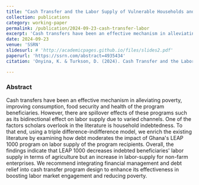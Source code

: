 ```yaml
---
title: "Cash Transfer and the Labor Supply of Vulnerable Households and Individuals: Does Household Indebtedness Matter? A Triple DiD Analysis"
collection: publications
category: working-paper
permalink: /publication/2024-09-23-cash-transfer-labor
excerpt: 'Cash transfers have been an effective mechanism in alleviating poverty, improving consumption, food security and health of the program beneficiaries. However, there are spillover effects of these programs such as its bidirectional effect on labor supply due to varied channels. One of the factors scholars overlook in the literature is household indebtedness. We examine how debt moderates the impact of LEAP 1000 program on labor supply of the program recipients.'
date: 2024-09-23
venue: 'SSRN'
slidesurl: # 'http://academicpages.github.io/files/slides2.pdf'
paperurl: 'https://ssrn.com/abstract=4935434'
citation: 'Onyina, K. & Turkson, D. (2024). Cash Transfer and the Labor Supply of Vulnerable Households and Individuals: Does Household Indebtedness Matter? A Triple DiD Analysis (July 09, 2024). <i>SSRN: Working Paper</i>.'

---
```


### Abstract
Cash transfers have been an effective mechanism in alleviating poverty, improving consumption, food security and health of the program beneficiaries. However, there are spillover effects of these programs such as its bidirectional effect on labor supply due to varied channels. One of the factors scholars overlook in the literature is household indebtedness. To that end, using a triple difference-indifference model, we enrich the existing literature by examining how debt moderates the impact of Ghana's LEAP 1000 program on labor supply of the program recipients. Overall, the findings indicate that LEAP 1000 decreases indebted beneficiaries' labor supply in terms of agriculture but an increase in labor-supply for non-farm enterprises. We recommend integrating financial management and debt relief into cash transfer program design to enhance its effectiveness in boosting labor market engagement and reducing poverty.
